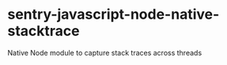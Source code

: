 # sentry-javascript-node-native-stacktrace

 Native Node module to capture stack traces across threads
